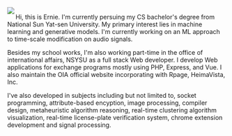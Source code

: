 <img align="left" src="https://github-readme-stats.vercel.app/api/top-langs/?username=ernestchu&hide=jupyter%20notebook">

Hi, this is Ernie. I'm currently persuing my CS bachelor's degree from National Sun Yat-sen University. My primary interest lies in machine learning and generative models. I'm currently working on an ML approach to time-scale modification on audio signals.

Besides my school works, I'm also working part-time in the office of international affairs, NSYSU as a full stack Web developer. I develop Web applications for exchange programs mostly using PHP, Express, and Vue. I also maintain the OIA official website incorporating with Rpage, HeimaVista, Inc.

I've also developed in subjects including but not limited to, socket programming, attribute-based encyption, image processing, compiler design, metaheuristic algorithm reasoning, real-time clustering algorithm visualization, real-time license-plate verification system, chrome extension development and signal processing.
  
<!--
https://github.com/anuraghazra/github-readme-stats
-->
